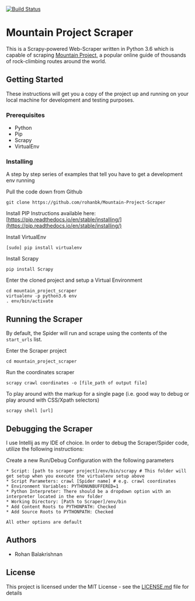 [![Build Status](https://travis-ci.org/rohanbk/Mountain-Project-Scraper.svg?branch=master)](https://travis-ci.org/rohanbk/Mountain-Project-Scraper/)

# Mountain Project Scraper

This is a Scrapy-powered Web-Scraper written in Python 3.6 which is capable of scraping [Mountain Project](https://www.mountainproject.com/), a popular online guide of thousands of rock-climbing routes around the world.

## Getting Started

These instructions will get you a copy of the project up and running on your local machine for development and testing purposes.

### Prerequisites

- Python
- Pip
- Scrapy
- VirtualEnv

### Installing

A step by step series of examples that tell you have to get a development env running

Pull the code down from Github

```
git clone https://github.com/rohanbk/Mountain-Project-Scraper
```

Install PIP
Instructions available here: [https://pip.readthedocs.io/en/stable/installing/](https://pip.readthedocs.io/en/stable/installing/)


Install VirtualEnv
```
[sudo] pip install virtualenv
```

Install Scrapy
```
pip install Scrapy
```

Enter the cloned project and setup a Virtual Environment
```
cd mountain_project_scraper
virtualenv -p python3.6 env
. env/bin/activate
```

## Running the Scraper

By default, the Spider will run and scrape using the contents of the ```start_urls``` list.

Enter the Scraper project
```
cd mountain_project_scraper
```

Run the coordinates scraper
```
scrapy crawl coordinates -o [file_path of output file]
```

To play around with the markup for a single page (i.e. good way to debug or play around with CSS/Xpath selectors)
```
scrapy shell [url]
```
## Debugging the Scraper

I use Intellij as my IDE of choice. In order to debug the Scraper/Spider code, utilize the following instructions: 

Create a new Run/Debug Configuration with the following parameters

```
* Script: [path to scraper project]/env/bin/scrapy # This folder will get setup when you execute the virtualenv setup above
* Script Parameters: crawl [Spider name] # e.g. crawl coordinates
* Environment Variables: PYTHONUNBUFFERED=1
* Python Interpreter: There should be a dropdown option with an interpreter located in the env folder
* Working Directory: [Path to Scraper]/env/bin
* Add Content Roots to PYTHONPATH: Checked
* Add Source Roots to PYTHONPATH: Checked

All other options are default
```
## Authors

* Rohan Balakrishnan

## License

This project is licensed under the MIT License - see the [LICENSE.md](LICENSE.md) file for details
